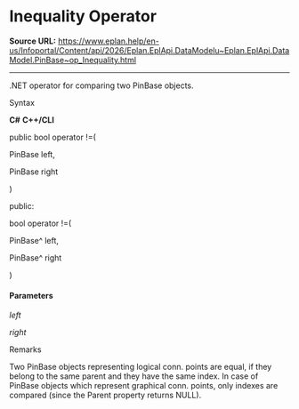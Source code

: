 # Inequality Operator

**Source URL:** https://www.eplan.help/en-us/Infoportal/Content/api/2026/Eplan.EplApi.DataModelu~Eplan.EplApi.DataModel.PinBase~op_Inequality.html

---

.NET operator for comparing two PinBase objects.

Syntax

**C#**
**C++/CLI**


public bool operator !=( 

   PinBase left,

   PinBase right

)

public:

bool operator !=( 

   PinBase^ left,

   PinBase^ right

)


#### Parameters

*left*


*right*

Remarks

Two PinBase objects representing logical conn. points are equal, if they belong to the same parent and they have the same index. In case of PinBase objects which represent graphical conn. points, only indexes are compared (since the Parent property returns NULL).
